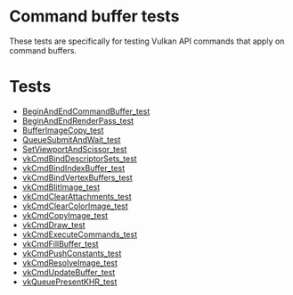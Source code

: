 # Command buffer tests

These tests are specifically for testing Vulkan API commands that apply on
command buffers.

# Tests
- [BeginAndEndCommandBuffer_test](BeginAndEndCommandBuffer_test/README.md)
- [BeginAndEndRenderPass_test](BeginAndEndRenderPass_test/README.md)
- [BufferImageCopy_test](BufferImageCopy_test/README.md)
- [QueueSubmitAndWait_test](QueueSubmitAndWait_test/README.md)
- [SetViewportAndScissor_test](SetViewportAndScissor_test/README.md)
- [vkCmdBindDescriptorSets_test](vkCmdBindDescriptorSets_test/README.md)
- [vkCmdBindIndexBuffer_test](vkCmdBindIndexBuffer_test/README.md)
- [vkCmdBindVertexBuffers_test](vkCmdBindVertexBuffers_test/README.md)
- [vkCmdBlitImage_test](vkCmdBlitImage_test/README.md)
- [vkCmdClearAttachments_test](vkCmdClearAttachments_test/README.md)
- [vkCmdClearColorImage_test](vkCmdClearColorImage_test/README.md)
- [vkCmdCopyImage_test](vkCmdCopyImage_test/README.md)
- [vkCmdDraw_test](vkCmdDraw_test/README.md)
- [vkCmdExecuteCommands_test](vkCmdExecuteCommands_test/README.md)
- [vkCmdFillBuffer_test](vkCmdFillBuffer_test/README.md)
- [vkCmdPushConstants_test](vkCmdPushConstants_test/README.md)
- [vkCmdResolveImage_test](vkCmdResolveImage_test/README.md)
- [vkCmdUpdateBuffer_test](vkCmdUpdateBuffer_test/README.md)
- [vkQueuePresentKHR_test](vkQueuePresentKHR_test/README.md)
